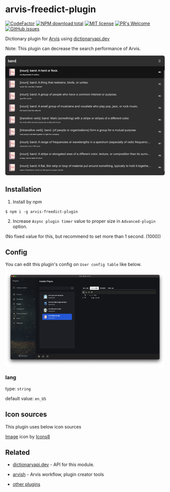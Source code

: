 # arvis-freedict-plugin

[![CodeFactor](https://www.codefactor.io/repository/github/jopemachine/arvis-freedict-plugin/badge)](https://www.codefactor.io/repository/github/jopemachine/arvis-freedict-plugin)
[![NPM download total](https://img.shields.io/npm/dt/arvis-freedict-plugin)](http://badge.fury.io/js/arvis-freedict-plugin)
[![MIT license](https://img.shields.io/badge/License-MIT-blue.svg)](https://lbesson.mit-license.org/)
[![PR's Welcome](https://img.shields.io/badge/PRs-welcome-brightgreen.svg?style=flat)](http://makeapullrequest.com)
[![GitHub issues](https://img.shields.io/github/issues/jopemachine/arvis-freedict-plugin.svg)](https://GitHub.com/jopemachine/arvis-freedict-plugin/issues/)

Dictionary plugin for [Arvis](https://github.com/jopemachine/arvis) using [dictionaryapi.dev](https://dictionaryapi.dev/)

Note: This plugin can decrease the search performance of Arvis.

![](./demo.png)

## Installation

1. Install by npm

```
$ npm i -g arvis-freedict-plugin
```

2. Increase `Async plugin timer` value to proper size in `Advanced-plugin` option.

(No fixed value for this, but recommend to set more than 1 second. (1000))

## Config

You can edit this plugin's config on `User config table` like below.

![](./config.png)

### lang

type: `string`

default value: `en_US`

## Icon sources

This plugin uses below icon sources

<a target="_blank" href="https://icons8.com">Image</a> icon by <a target="_blank" href="https://icons8.com">Icons8</a>

## Related

- [dictionaryapi.dev](https://dictionaryapi.dev/) - API for this module.

- [arvish](https://github.com/jopemachine/arvish) - Arvis workflow, plugin creator tools

- [other plugins](https://github.com/jopemachine/arvis/blob/master/documents/plugin-links.md)